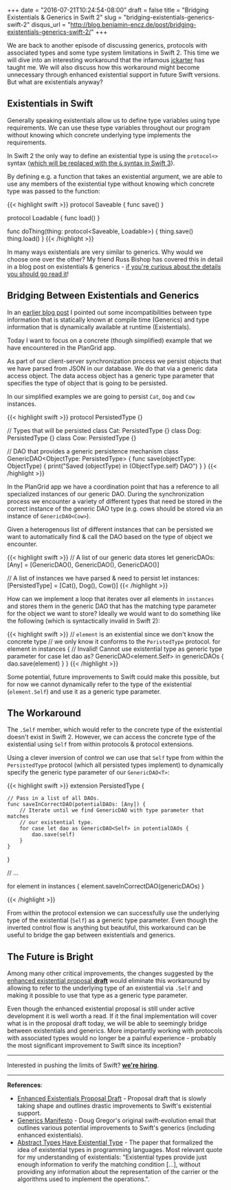 +++
date = "2016-07-21T10:24:54-08:00"
draft = false
title = "Bridging Existentials & Generics in Swift 2"
slug = "bridging-existentials-generics-swift-2"
disqus_url = "http://blog.benjamin-encz.de/post/bridging-existentials-generics-swift-2/"
+++

We are back to another episode of discussing generics, protocols with associated types and some type system limitations in Swift 2. This time we will dive into an interesting workaround that the infamous [jckarter](https://twitter.com/jckarter) has taught me. We will also discuss how this workaround might become unnecessary through enhanced existential support in future Swift versions. But what are existentials anyway?

<!--more-->

## Existentials in Swift

Generally speaking existentials allow us to define type variables using type requirements. We can use these type variables throughout our program without knowing which concrete underlying type implements the requirements.

In Swift 2 the only way to define an existential type is using the `protocol<>` syntax ([which will be replaced with the `&` syntax in Swift 3](https://github.com/apple/swift-evolution/blob/master/proposals/0095-any-as-existential.md)).

By defining e.g. a function that takes an existential argument, we are able to use any members of the existential type without knowing which concrete type was passed to the function:

{{< highlight swift >}}
protocol Saveable {
    func save()
}

protocol Loadable {
    func load()
}

func doThing(thing: protocol<Saveable, Loadable>) {
    thing.save()
    thing.load()
}
{{< /highlight >}}

In many ways existentials are very similar to generics. Why would we choose one over the other? My friend Russ Bishop has covered this in detail in a blog post on existentials & generics - [if you're curious about the details you should go read it](http://www.russbishop.net/swift-associated-types-cont)!


## Bridging Between Existentials and Generics

In an [earlier blog post](http://blog.benjamin-encz.de/post/compile-time-vs-runtime-type-checking-swift/) I pointed out some incompatibilities between type information that is statically known at compile time (Generics) and type information that is dynamically available at runtime (Existentials).

Today I want to focus on a concrete (though simplified) example that we have encountered in the PlanGrid app. 

As part of our client-server synchronization process we persist objects that we have parsed from JSON in our database. We do that via a generic data access object. The data access object has a generic type parameter that specifies the type of object that is going to be persisted.

In our simplified examples we are going to persist `Cat`, `Dog` and `Cow` instances.

{{< highlight swift >}}
protocol PersistedType {}

// Types that will be persisted
class Cat: PersistedType {}
class Dog: PersistedType {}
class Cow: PersistedType {}

// DAO that provides a generic persistence mechanism
class GenericDAO<ObjectType: PersistedType> {
    func save(objectType: ObjectType) {
        print("Saved \(objectType) in \(ObjectType.self) DAO")
    }
}
{{< /highlight >}}

In the PlanGrid app we have a coordination point that has a reference to all specialized instances of our generic DAO. During the synchronization process we encounter a variety of different types that need be stored in the correct instance of the generic DAO type (e.g. cows should be stored via an instance of `GenericDAO<Cow>`).

Given a heterogenous list of different instances that can be persisted we want to automatically find & call the DAO based on the type of object we encounter.

{{< highlight swift >}}
// A list of our generic data stores
let genericDAOs: [Any] = [GenericDAO<Cat>(), GenericDAO<Dog>(), GenericDAO<Cow>()]

// A list of instances we have parsed & need to persist
let instances: [PersistedType] = [Cat(), Dog(), Cow()]
{{< /highlight >}}

How can we implement a loop that iterates over all elements in `instances` and stores them in the generic DAO that has the matching type parameter for the object we want to store?
Ideally we would want to do something like the following (which is syntactically invalid in Swift 2):

{{< highlight swift >}}
// `element` is an existential since we don't know the concrete type
// we only know it conforms to the `PeristedType` protocol.
for element in instances {
    // Invalid! Cannot use existential type as generic type parameter
    for case let dao as? GenericDAO<element.Self> in genericDAOs {
        dao.save(element)
    }
}
{{< /highlight >}}

Some potential, future improvements to Swift could make this possible, but for now we cannot dynamically refer to the type of the existential (`element.Self`) and use it as a generic type parameter.

## The Workaround

The `.Self` member, which would refer to the concrete type of the existential doesn't exist in Swift 2. However, we can access the concrete type of the existential using `Self` from within protocols & protocol extensions. 

Using a clever inversion of control we can use that `Self` type from within the `PersistedType` protocol (which all persisted types implement) to dynamically specify the generic type parameter of our `GenericDAO<T>`:

{{< highlight swift >}}
extension PersistedType {

    // Pass in a list of all DAOs.
    func saveInCorrectDAO(potentialDAOs: [Any]) {
    	// Iterate until we find GenericDAO with type parameter that matches
    	// our existential type.
        for case let dao as GenericDAO<Self> in potentialDAOs {
            dao.save(self)
        }
    }

}

// ...

for element in instances {
    element.saveInCorrectDAO(genericDAOs)
}

{{< /highlight >}}

From within the protocol extension we can successfully use the underlying type of the existential (`Self`) as a generic type parameter.
Even though the inverted control flow is anything but beautiful, this workaround can be useful to bridge the gap between existentials and generics.

## The Future is Bright

Among many other critical improvements, the changes suggested by the [enhanced existential proposal **draft**](https://github.com/austinzheng/swift-evolution/blob/az-existentials/proposals/XXXX-enhanced-existentials.md) would eliminate this workaround by allowing to refer to the underlying type of an existential via `.Self` and making it possible to use that type as a generic type parameter.

Even though the enhanced existential proposal is still under active development it is well worth a read. If it the final implementation will cover what is in the proposal draft today, we will be able to seemingly bridge between existentials and generics. More importantly working with protocols with associated types would no longer be a painful experience - probably the most significant improvement to Swift since its inception?

---

Interested in pushing the limits of Swift? **[we're hiring](http://grnh.se/8fcutd)**.

---

**References**:

- [Enhanced Existentials Proposal Draft](https://github.com/austinzheng/swift-evolution/blob/az-existentials/proposals/XXXX-enhanced-existentials.md) - Proposal draft that is slowly taking shape and outlines drastic improvements to Swift's existential support.
- [Generics Manifesto](https://github.com/apple/swift/blob/c39da37525255d3bc141038ff567b4aca57d316e/docs/GenericsManifesto.md) - Doug Gregor's original swift-evolution email that outlines various potential improvements to Swift's generics (including enhanced existentials).
- [Abstract Types Have Existential Type](http://theory.stanford.edu/~jcm/papers/mitch-plotkin-88.pdf) - The paper that formalized the idea of existential types in programming languages. Most relevant quote for my understanding of existentials: "Existential types provide just enough information to verify the matching condition [...], without providing any information about the representation of the carrier or the algorithms used to implement the operations.".